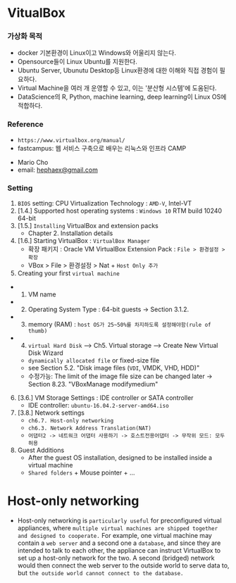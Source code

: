 # VitualBox

### 가상화 목적 
* docker 기본환경이 Linux이고 Windows와 어울리지 않는다. 
* Opensource들이 Linux Ubuntu를 지원한다. 
* Ubuntu Server, Ubunutu Desktop등 Linux환경에 대한 이해와 직접 경험이 필요하다.
* Virtual Machine을 여러 개 운영할 수 있고, 이는 '분산형 시스템'에 도움된다. 
* DataScience의 R, Python, machine learning, deep learning이 Linux OS에 적합하다. 

### Reference
* `https://www.virtualbox.org/manual/`
* fastcampus: 웹 서비스 구축으로 배우는 리눅스와 인프라 CAMP
 - Mario Cho
 - email:  hephaex@gmail.com

### Setting
1. `BIOS` setting: CPU Virtualization Technology : `AMD-V`, Intel-VT
2. [1.4.] Supported host operating systems : `Windows 10` RTM build 10240 64-bit
3. [1.5.] `Installing` VirtualBox and extension packs
   - Chapter 2. Installation details
4. [1.6.] Starting VirtualBox : `VirtualBox Manager`
   - 확장 패키지 : Oracle VM VirtualBox Extension Pack : `File > 환경설정 > 확장`
   - VBox > File > 환경설정 > Nat + `Host Only 추가`
5. Creating your first `virtual machine`
 * 1) VM name
 * 2) Operating System Type : 64-bit guests -> Section 3.1.2.
 * 3) memory (RAM) : `host OS가 25~50%를 차지하도록 설정해야함(rule of thumb)`
 * 4) `virtual Hard Disk` --> Ch5. Virtual storage --> Create New Virtual Disk Wizard
     - `dynamically allocated file`  or fixed-size file
     - see Section 5.2. "Disk image files (`VDI`, VMDK, VHD, HDD)"
     - 수정가능: The limit of the image file size can be changed later -> Section 8.23. "VBoxManage modifymedium"
6. [3.6.] VM Storage Settings : IDE controller or SATA controller
   - IDE controller:  `ubuntu-16.04.2-server-amd64.iso`
7. [3.8.] Network settings 
   - `ch6.7. Host-only networking`
   - `ch6.3. Network Address Translation(NAT)`
   - `어댑터2 -> 네트워크 어댑터 사용하기 -> 호스트전용어댑터 -> 무작위 모드: 모두 허용`
8. Guest Additions 
   - After the guest OS installation, designed to be installed inside a virtual machine 
   - `Shared folders` + Mouse pointer + ...


# Host-only networking
 - Host-only networking is `particularly useful` for preconfigured virtual appliances, where `multiple virtual machines are shipped together and designed to cooperate.`  For example, one virtual machine may contain a `web server` and a second one a `database`, and since they are intended to talk to each other, the appliance can instruct VirtualBox to set up a host-only network for the two. A second (bridged) network would then connect the web server to the outside world to serve data to, but `the outside world cannot connect to the database.`



